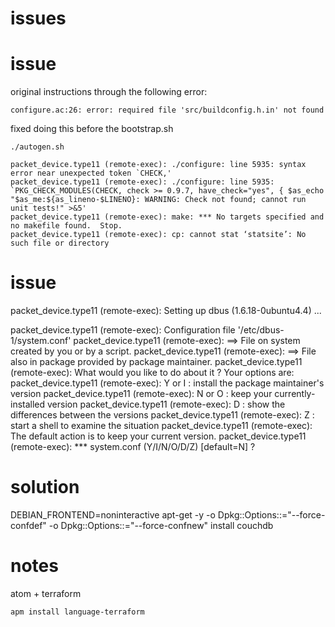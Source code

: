 
# issues

# issue

original instructions through the following error:

```
configure.ac:26: error: required file 'src/buildconfig.h.in' not found
```

fixed doing this before the bootstrap.sh

```
./autogen.sh
```


```
packet_device.type11 (remote-exec): ./configure: line 5935: syntax error near unexpected token `CHECK,'
packet_device.type11 (remote-exec): ./configure: line 5935: `PKG_CHECK_MODULES(CHECK, check >= 0.9.7, have_check="yes", { $as_echo "$as_me:${as_lineno-$LINENO}: WARNING: Check not found; cannot run unit tests!" >&5'
packet_device.type11 (remote-exec): make: *** No targets specified and no makefile found.  Stop.
packet_device.type11 (remote-exec): cp: cannot stat ‘statsite’: No such file or directory
```

# issue

packet_device.type11 (remote-exec): Setting up dbus (1.6.18-0ubuntu4.4) ...

packet_device.type11 (remote-exec): Configuration file '/etc/dbus-1/system.conf'
packet_device.type11 (remote-exec):  ==> File on system created by you or by a script.
packet_device.type11 (remote-exec):  ==> File also in package provided by package maintainer.
packet_device.type11 (remote-exec):    What would you like to do about it ?  Your options are:
packet_device.type11 (remote-exec):     Y or I  : install the package maintainer's version
packet_device.type11 (remote-exec):     N or O  : keep your currently-installed version
packet_device.type11 (remote-exec):       D     : show the differences between the versions
packet_device.type11 (remote-exec):       Z     : start a shell to examine the situation
packet_device.type11 (remote-exec):  The default action is to keep your current version.
packet_device.type11 (remote-exec): *** system.conf (Y/I/N/O/D/Z) [default=N] ?

# solution

DEBIAN_FRONTEND=noninteractive apt-get -y -o Dpkg::Options::="--force-confdef" -o Dpkg::Options::="--force-confnew" install couchdb


# notes


atom + terraform
```
apm install language-terraform
```
